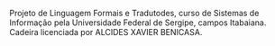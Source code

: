 Projeto de Linguagem Formais e Tradutodes, curso de Sistemas de Informação pela Universidade Federal de Sergipe, campos Itabaiana.
Cadeira licenciada por ALCIDES XAVIER BENICASA.
